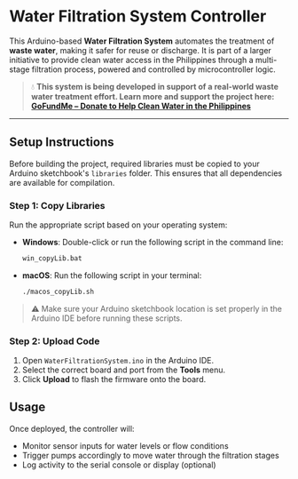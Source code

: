 # Water Filtration System Controller

This Arduino-based **Water Filtration System** automates the treatment of **waste water**, making it safer for reuse or discharge. It is part of a larger initiative to provide clean water access in the Philippines through a multi-stage filtration process, powered and controlled by microcontroller logic.

> 💧 **This system is being developed in support of a real-world waste water treatment effort. Learn more and support the project here: [GoFundMe – Donate to Help Clean Water in the Philippines](https://www.gofundme.com/f/donate-to-help-clean-water-in-the-philippines)**

---

## Setup Instructions

Before building the project, required libraries must be copied to your Arduino sketchbook's `libraries` folder. This ensures that all dependencies are available for compilation.

### Step 1: Copy Libraries

Run the appropriate script based on your operating system:

* **Windows**:
  Double-click or run the following script in the command line:

  ```bash
  win_copyLib.bat
  ```

* **macOS**:
  Run the following script in your terminal:

  ```bash
  ./macos_copyLib.sh
  ```

> ⚠️ Make sure your Arduino sketchbook location is set properly in the Arduino IDE before running these scripts.

### Step 2: Upload Code

1. Open `WaterFiltrationSystem.ino` in the Arduino IDE.
2. Select the correct board and port from the **Tools** menu.
3. Click **Upload** to flash the firmware onto the board.

## Usage

Once deployed, the controller will:

* Monitor sensor inputs for water levels or flow conditions
* Trigger pumps accordingly to move water through the filtration stages
* Log activity to the serial console or display (optional)
